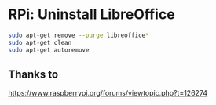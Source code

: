 # RPi: Uninstall LibreOffice

```bash
sudo apt-get remove --purge libreoffice*
sudo apt-get clean
sudo apt-get autoremove
```



## Thanks to

https://www.raspberrypi.org/forums/viewtopic.php?t=126274